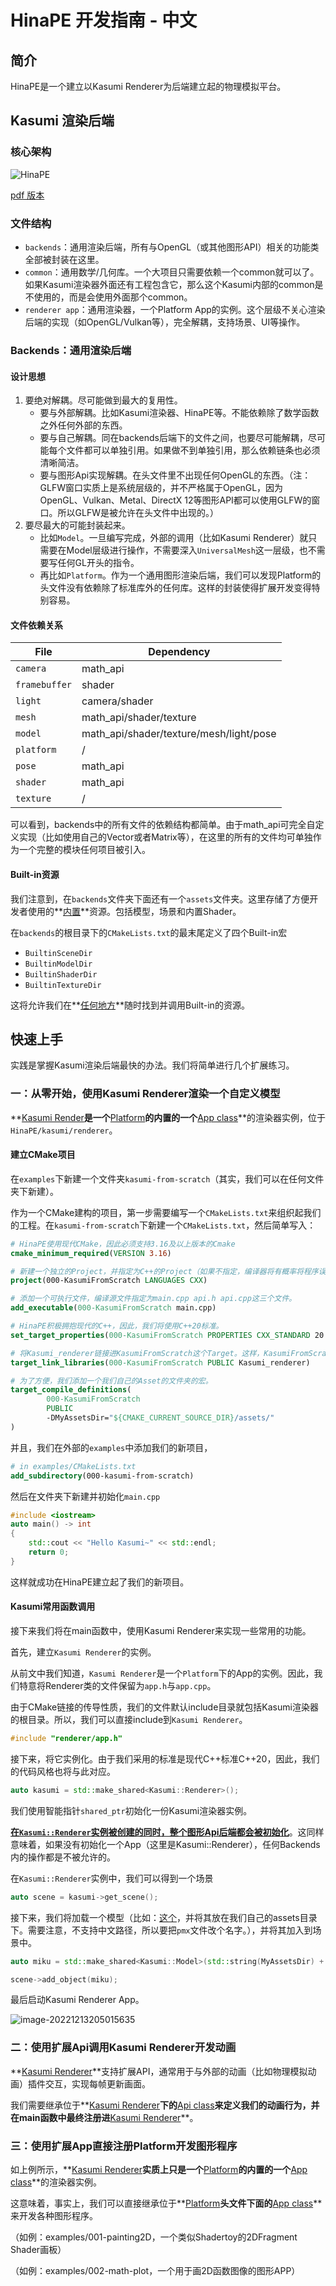 # HinaPE 开发指南 - 中文

## 简介

HinaPE是一个建立以Kasumi Renderer为后端建立起的物理模拟平台。

## Kasumi 渲染后端

### 核心架构

![HinaPE](HinaPE.png)

[pdf 版本](./HinaPE.pdf)

### 文件结构

- `backends`：通用渲染后端，所有与OpenGL（或其他图形API）相关的功能类全部被封装在这里。
- `common`：通用数学/几何库。一个大项目只需要依赖一个common就可以了。如果Kasumi渲染器外面还有工程包含它，那么这个Kasumi内部的common是不使用的，而是会使用外面那个common。
- `renderer app`：通用渲染器，一个Platform App的实例。这个层级不关心渲染后端的实现（如OpenGL/Vulkan等），完全解耦，支持场景、UI等操作。

### Backends：通用渲染后端

#### 设计思想

1. 要绝对解耦。尽可能做到最大的复用性。
   - 要与外部解耦。比如Kasumi渲染器、HinaPE等。不能依赖除了数学函数之外任何外部的东西。
   - 要与自己解耦。同在backends后端下的文件之间，也要尽可能解耦，尽可能每个文件都可以单独引用。如果做不到单独引用，那么依赖链条也必须清晰简洁。
   - 要与图形Api实现解耦。在头文件里不出现任何OpenGL的东西。（注：GLFW窗口实质上是系统层级的，并不严格属于OpenGL，因为OpenGL、Vulkan、Metal、DirectX 12等图形API都可以使用GLFW的窗口。所以GLFW是被允许在头文件中出现的。）
2. 要尽最大的可能封装起来。
   - 比如`Model`。一旦编写完成，外部的调用（比如Kasumi Renderer）就只需要在Model层级进行操作，不需要深入`UniversalMesh`这一层级，也不需要写任何GL开头的指令。
   - 再比如`Platform`。作为一个通用图形渲染后端，我们可以发现Platform的头文件没有依赖除了标准库外的任何库。这样的封装使得扩展开发变得特别容易。

#### 文件依赖关系

| File          | Dependency                              |
| ------------- | --------------------------------------- |
| `camera`      | math_api                                |
| `framebuffer` | shader                                  |
| `light`       | camera/shader                           |
| `mesh`        | math_api/shader/texture                 |
| `model`       | math_api/shader/texture/mesh/light/pose |
| `platform`    | /                                       |
| `pose`        | math_api                                |
| `shader`      | math_api                                |
| `texture`     | /                                       |

可以看到，backends中的所有文件的依赖结构都简单。由于math_api可完全自定义实现（比如使用自己的Vector或者Matrix等），在这里的所有的文件均可单独作为一个完整的模块任何项目被引入。

#### Built-in资源

我们注意到，在`backends`文件夹下面还有一个`assets`文件夹。这里存储了方便开发者使用的**<u>内置</u>**资源。包括模型，场景和内置Shader。

在`backends`的根目录下的`CMakeLists.txt`的最末尾定义了四个Built-in宏

- `BuiltinSceneDir`
- `BuiltinModelDir`
- `BuiltinShaderDir`
- `BuiltinTextureDir`

这将允许我们在**<u>任何地方</u>**随时找到并调用Built-in的资源。

## 快速上手

实践是掌握Kasumi渲染后端最快的办法。我们将简单进行几个扩展练习。

### 一：从零开始，使用Kasumi Renderer渲染一个自定义模型

**<u>Kasumi Render</u>**是一个**<u>Platform</u>**的内置的一个**<u>App class</u>**的渲染器实例，位于`HinaPE/kasumi/renderer`。

#### 建立CMake项目

在`examples`下新建一个文件夹`kasumi-from-scratch`（其实，我们可以在任何文件夹下新建）。

作为一个CMake建构的项目，第一步需要编写一个`CMakeLists.txt`来组织起我们的工程。在`kasumi-from-scratch`下新建一个`CMakeLists.txt`，然后简单写入：

```cmake
# HinaPE使用现代CMake，因此必须支持3.16及以上版本的Cmake
cmake_minimum_required(VERSION 3.16)

# 新建一个独立的Project，并指定为C++的Project（如果不指定，编译器将有概率将程序误判为C工程，导致部分文件无法编译）。
project(000-KasumiFromScratch LANGUAGES CXX)

# 添加一个可执行文件，编译源文件指定为main.cpp api.h api.cpp这三个文件。
add_executable(000-KasumiFromScratch main.cpp)

# HinaPE积极拥抱现代的C++，因此，我们将使用C++20标准。
set_target_properties(000-KasumiFromScratch PROPERTIES CXX_STANDARD 20 CXX_EXTENSIONS ON)

# 将Kasumi_renderer链接进KasumiFromScratch这个Target。这样，KasumiFromScratch就可以使用Kasumi_renderer的全部功能了（包括Kasumi_renderer自己定义的头文件也会被链式法则引入到KasumiFromScratch）。
target_link_libraries(000-KasumiFromScratch PUBLIC Kasumi_renderer)

# 为了方便，我们添加一个我们自己的Asset的文件夹的宏。
target_compile_definitions(
        000-KasumiFromScratch
        PUBLIC
        -DMyAssetsDir="${CMAKE_CURRENT_SOURCE_DIR}/assets/"
)
```

并且，我们在外部的`examples`中添加我们的新项目，

```cmake
# in examples/CMakeLists.txt
add_subdirectory(000-kasumi-from-scratch)
```

然后在文件夹下新建并初始化`main.cpp`

```c++
#include <iostream>
auto main() -> int
{
	std::cout << "Hello Kasumi~" << std::endl;
	return 0;
}
```

这样就成功在HinaPE建立起了我们的新项目。

#### Kasumi常用函数调用

接下来我们将在main函数中，使用Kasumi Renderer来实现一些常用的功能。

首先，建立`Kasumi Renderer`的实例。

从前文中我们知道，`Kasumi Renderer`是一个`Platform`下的App的实例。因此，我们特意将Renderer类的文件保留为`app.h`与`app.cpp`。

由于CMake链接的传导性质，我们的文件默认include目录就包括Kasumi渲染器的根目录。所以，我们可以直接include到`Kasumi Renderer`。

```c++
#include "renderer/app.h"
```

接下来，将它实例化。由于我们采用的标准是现代C++标准C++20，因此，我们的代码风格也将与此对应。

```c++
auto kasumi = std::make_shared<Kasumi::Renderer>();
```

我们使用智能指针`shared_ptr`初始化一份Kasumi渲染器实例。

**<u>在`Kasumi::Renderer`实例被创建的同时，整个图形Api后端都会被初始化</u>**。这同样意味着，如果没有初始化一个App（这里是Kasumi::Renderer），任何Backends内的操作都是不被允许的。

在`Kasumi::Renderer`实例中，我们可以得到一个场景

```c++
auto scene = kasumi->get_scene();
```

接下来，我们将加载一个模型（比如：[这个](https://www.aplaybox.com/details/model/O606QHAv4EM2)，并将其放在我们自己的assets目录下。需要注意，不支持中文路径，所以要把`pmx`文件改个名字。），并将其加入到场景中。

```c++
auto miku = std::make_shared<Kasumi::Model>(std::string(MyAssetsDir) + "miku.pmx");

scene->add_object(miku);
```

最后启动Kasumi Renderer App。

![image-20221213205015635](images/miku.png)

### 二：使用扩展Api调用Kasumi Renderer开发动画

**<u>Kasumi Renderer</u>**支持扩展API，通常用于与外部的动画（比如物理模拟动画）插件交互，实现每帧更新画面。

我们需要继承位于**<u>Kasumi Renderer</u>**下的**<u>Api class</u>**来定义我们的动画行为，并在main函数中最终注册进**<u>Kasumi Renderer</u>**。

### 三：使用扩展App直接注册Platform开发图形程序

如上例所示，**<u>Kasumi Renderer</u>**实质上只是一个**<u>Platform</u>**的内置的一个**<u>App class</u>**的渲染器实例。

这意味着，事实上，我们可以直接继承位于**<u>Platform</u>**头文件下面的**<u>App class</u>**来开发各种图形程序。

（如例：examples/001-painting2D，一个类似Shadertoy的2DFragment Shader画板）

（如例：examples/002-math-plot，一个用于画2D函数图像的图形APP）
